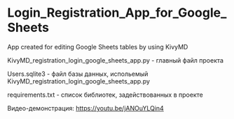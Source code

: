# Login_Registration_App_for_Google_Sheets
App created for editing Google Sheets tables by using KivyMD

KivyMD_registration_login_google_sheets_app.py - главный файл проекта

Users.sqlite3 - файл базы данных, испольемый KivyMD_registration_login_google_sheets_app.py

requirements.txt - список библиотек, задействованных в проекте

Видео-демонстрация: https://youtu.be/jANOuYLQin4
